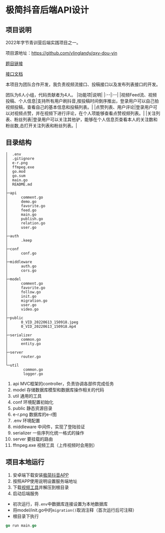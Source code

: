 # 极简抖音后端API设计
## 项目说明
2022年字节青训营后端实践项目之一。

项目源地址：https://github.com/vlinglandy/qxy-dou-yin

[题目链接](https://bytedance.feishu.cn/docx/doxcnbgkMy2J0Y3E6ihqrvtHXPg)

[接口文档](https://www.apifox.cn/apidoc/shared-8cc50618-0da6-4d5e-a398-76f3b8f766c5/api-18345145)

本项目为团队合作开发，我负责视频流接口、投稿接口以及发布列表接口的开发。

团队为6人小组，代码贡献者为4人。
|功能项|说明|
|:--|:--|
|视频Feed流、视频投稿、个人信息|支持所有用户刷抖音,按投稿时间倒序推出，登录用户可以自己拍视频投稿，查看自己的基本信息和投稿列表。|
|点赞列表、用户评论|登录用户可以对视频点赞，并在视频下进行评论，在个人项能够查看点赞视频列表。|
|关注列表、粉丝列表|登录用户可以关注其他驴，能够在个人信息页查看本人的关注数和粉丝数,击打开关注列表和粉丝列表。|





## 目录结构


```
│  .env
│  .gitignore
│  e-r.png
│  ffmpeg.exe
│  go.mod
│  go.sum
│  main.go
│  README.md
│
├─api            
│      comment.go
│      demo.go
│      favorite.go
│      feed.go
│      main.go
│      publish.go
│      relation.go
│      user.go
│
├─auth
│      .keep
│
├─conf
│      conf.go
│
├─middleware
│      auth.go
│      cors.go
│
├─model
│      comment.go
│      favorite.go
│      follow.go
│      init.go
│      migration.go
│      user.go
│      video.go
│
├─public
│      0_VID_20220613_150918.jpeg
│      0_VID_20220613_150918.mp4
│
├─serializer
│      common.go
│      entity.go
│
├─server
│      router.go
│
└─util
        common.go
        logger.go
```
1. api           MVC框架的controller，负责协调各部件完成任务
2. model         存储数据库模型和数据库操作相关的代码
3. util          通用的工具
4. conf          环境配置初始化
5. public        静态资源目录
6. e-r.png       数据库的e-r图
7. .env          环境配置
8. middleware    中间件，实现了登陆验证
9. serializer    一些序列化统一格式的操作
10. server       要挂载的路由
11. ffmpeg.exe   视频工具（上传视频时会用到）

## 项目本地运行
1. 安卓端下载安装[极简抖音APP](https://bytedance.feishu.cn/docs/doccnM9KkBAdyDhg8qaeGlIz7S7)
2. 按照APP使用说明设置服务端地址
3. 下载[视频工具](https://ffbinaries.com/downloads)并解压到根目录
4. 启动后端服务
  - 初次运行，将`.env`中数据库连接设置为本地数据库
  - 将model/init.go中的`migration()`取消注释（首次运行后可注释）
  - 根目录下执行
 ```go
 go run main.go
 ```

